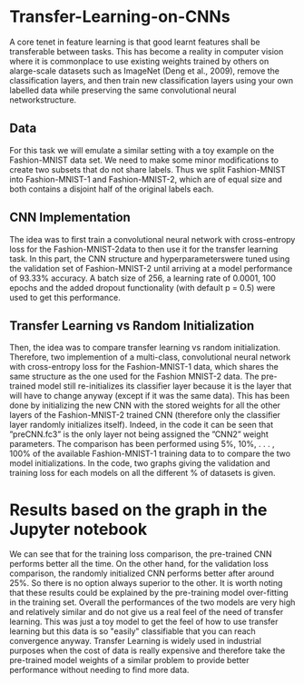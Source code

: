 # Transfer-Learning-on-CNNs

A core tenet in feature learning is that good learnt features shall be transferable between tasks.  This has become a reality in computer vision where it is commonplace to use existing weights trained by others on alarge-scale datasets such as ImageNet (Deng et al., 2009), remove the classification layers, and then train new classification layers using your own labelled data while preserving the same convolutional neural networkstructure.

## Data
For this task we will emulate a similar setting with a toy example on the Fashion-MNIST data set. We need to make some minor modifications to create two subsets that do not share labels. Thus we split Fashion-MNIST into Fashion-MNIST-1 and Fashion-MNIST-2, which are of equal size and both contains a disjoint half of the original labels each.

## CNN Implementation
The idea was to first train a convolutional neural network with cross-entropy loss for the Fashion-MNIST-2data  to  then  use  it  for  the  transfer  learning  task.   In  this  part,  the  CNN  structure  and  hyperparameterswere tuned using the validation set of Fashion-MNIST-2 until arriving at a model performance of 93.33% accuracy.  A batch size of 256, a learning rate of 0.0001, 100 epochs and the added dropout functionality (with default p = 0.5) were used to get this performance. 

## Transfer Learning vs Random Initialization 
Then, the idea was to compare transfer learning vs random initialization. Therefore, two implemention of a multi-class, convolutional neural network with cross-entropy loss for the Fashion-MNIST-1 data, which shares the same structure as the one used for the Fashion MNIST-2 data. The pre-trained model still re-initializes its classifier layer because it is the layer that will have to change anyway (except if it was the same data).  This has been done by initializing the new CNN with the stored weights for all the other layers of the Fashion-MNIST-2 trained CNN (therefore only the classifier layer randomly initializes itself).  Indeed, in the code it can be seen that ”preCNN.fc3” is the only layer not being assigned the ”CNN2” weight parameters. The comparison has been performed using 5%, 10%, .  .  .  , 100% of the available Fashion-MNIST-1 training data to to compare the two model initializations.  In the code, two graphs giving the validation and training loss for each models on all the different % of datasets is given.

#  Results based on the graph in the Jupyter notebook
We can see that for the training loss comparison, the pre-trained CNN performs better all the time.  On the other hand, for the validation loss comparison, the randomly initialized CNN performs better after around 25%.   So  there  is  no  option  always  superior  to  the  other.   It  is  worth  noting  that  these  results  could  be explained by the pre-training model over-fitting in the training set.  Overall the performances of the two models are very high and relatively similar and do not give us a real feel of the need of transfer learning. This was just a toy model to get the feel of how to use transfer learning but this data is so "easily" classifiable that you can reach convergence anyway. Transfer Learning is widely used in industrial purposes when the cost of data is really expensive and therefore take the pre-trained model weights of a similar problem to provide better performance without needing to find more data.
